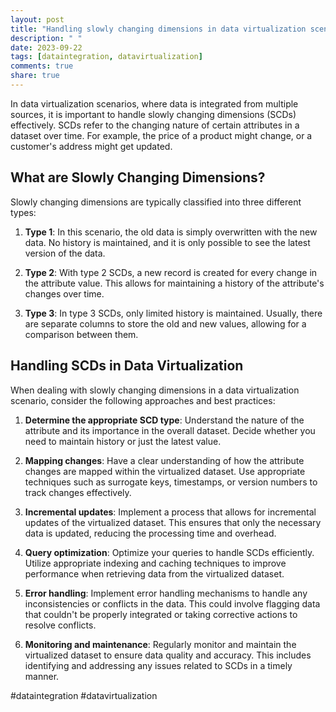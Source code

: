 ```yaml
---
layout: post
title: "Handling slowly changing dimensions in data virtualization scenarios."
description: " "
date: 2023-09-22
tags: [dataintegration, datavirtualization]
comments: true
share: true
---
```


In data virtualization scenarios, where data is integrated from multiple sources, it is important to handle slowly changing dimensions (SCDs) effectively. SCDs refer to the changing nature of certain attributes in a dataset over time. For example, the price of a product might change, or a customer's address might get updated.

## What are Slowly Changing Dimensions?

Slowly changing dimensions are typically classified into three different types:

1. **Type 1**: In this scenario, the old data is simply overwritten with the new data. No history is maintained, and it is only possible to see the latest version of the data.

2. **Type 2**: With type 2 SCDs, a new record is created for every change in the attribute value. This allows for maintaining a history of the attribute's changes over time.

3. **Type 3**: In type 3 SCDs, only limited history is maintained. Usually, there are separate columns to store the old and new values, allowing for a comparison between them.

## Handling SCDs in Data Virtualization

When dealing with slowly changing dimensions in a data virtualization scenario, consider the following approaches and best practices:

1. **Determine the appropriate SCD type**: Understand the nature of the attribute and its importance in the overall dataset. Decide whether you need to maintain history or just the latest value.

2. **Mapping changes**: Have a clear understanding of how the attribute changes are mapped within the virtualized dataset. Use appropriate techniques such as surrogate keys, timestamps, or version numbers to track changes effectively.

3. **Incremental updates**: Implement a process that allows for incremental updates of the virtualized dataset. This ensures that only the necessary data is updated, reducing the processing time and overhead.

4. **Query optimization**: Optimize your queries to handle SCDs efficiently. Utilize appropriate indexing and caching techniques to improve performance when retrieving data from the virtualized dataset.

5. **Error handling**: Implement error handling mechanisms to handle any inconsistencies or conflicts in the data. This could involve flagging data that couldn't be properly integrated or taking corrective actions to resolve conflicts.

6. **Monitoring and maintenance**: Regularly monitor and maintain the virtualized dataset to ensure data quality and accuracy. This includes identifying and addressing any issues related to SCDs in a timely manner.

#dataintegration #datavirtualization